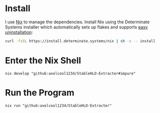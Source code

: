# Install
I use [Nix](https://nixos.org) to manage the dependencies.
Install Nix using the Determinate Systems installer which automatically sets up flakes and supports [easy uninstallation](https://github.com/DeterminateSystems/nix-installer#uninstalling):
```bash
curl -fsSL https://install.determinate.systems/nix | sh -s -- install
```

# Enter the Nix Shell
`nix develop "github:axelcool1234/StableHLO-Extracter#impure"`

# Run the Program
`nix run "github:axelcool1234/StableHLO-Extracter"`
